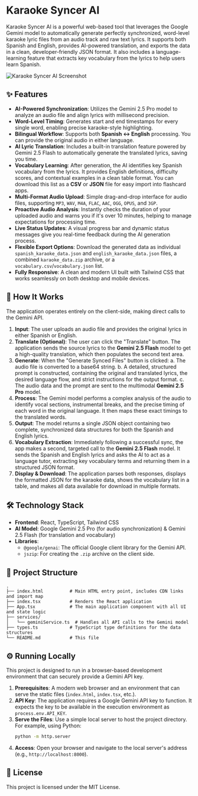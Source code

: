 
# Karaoke Syncer AI

Karaoke Syncer AI is a powerful web-based tool that leverages the Google Gemini model to automatically generate perfectly synchronized, word-level karaoke lyric files from an audio track and raw text lyrics. It supports both Spanish and English, provides AI-powered translation, and exports the data in a clean, developer-friendly JSON format. It also includes a language-learning feature that extracts key vocabulary from the lyrics to help users learn Spanish.

![Karaoke Syncer AI Screenshot](https://storage.googleapis.com/aistudio-hosting/readme_assets/karaoke-syncer-demo.png)

## ✨ Features

- **AI-Powered Synchronization**: Utilizes the Gemini 2.5 Pro model to analyze an audio file and align lyrics with millisecond precision.
- **Word-Level Timing**: Generates start and end timestamps for every single word, enabling precise karaoke-style highlighting.
- **Bilingual Workflow**: Supports both **Spanish ↔ English** processing. You can provide the original audio in either language.
- **AI Lyric Translation**: Includes a built-in translation feature powered by Gemini 2.5 Flash to automatically generate the translated lyrics, saving you time.
- **Vocabulary Learning**: After generation, the AI identifies key Spanish vocabulary from the lyrics. It provides English definitions, difficulty scores, and contextual examples in a clean table format. You can download this list as a **CSV** or **JSON** file for easy import into flashcard apps.
- **Multi-Format Audio Upload**: Simple drag-and-drop interface for audio files, supporting `MP3`, `WAV`, `M4A`, `FLAC`, `AAC`, `OGG`, `OPUS`, and `3GP`.
- **Proactive Audio Analysis**: Instantly checks the duration of your uploaded audio and warns you if it's over 10 minutes, helping to manage expectations for processing time.
- **Live Status Updates**: A visual progress bar and dynamic status messages give you real-time feedback during the AI generation process.
- **Flexible Export Options**: Download the generated data as individual `spanish_karaoke_data.json` and `english_karaoke_data.json` files, a combined `karaoke_data.zip` archive, or a `vocabulary.csv`/`vocabulary.json` list.
- **Fully Responsive**: A clean and modern UI built with Tailwind CSS that works seamlessly on both desktop and mobile devices.

## 🚀 How It Works

The application operates entirely on the client-side, making direct calls to the Gemini API.

1.  **Input**: The user uploads an audio file and provides the original lyrics in either Spanish or English.
2.  **Translate (Optional)**: The user can click the "Translate" button. The application sends the source lyrics to the **Gemini 2.5 Flash** model to get a high-quality translation, which then populates the second text area.
3.  **Generate**: When the "Generate Synced Files" button is clicked:
    a. The audio file is converted to a base64 string.
    b. A detailed, structured prompt is constructed, containing the original and translated lyrics, the desired language flow, and strict instructions for the output format.
    c. The audio data and the prompt are sent to the multimodal **Gemini 2.5 Pro** model.
4.  **Process**: The Gemini model performs a complex analysis of the audio to identify vocal sections, instrumental breaks, and the precise timing of each word in the original language. It then maps these exact timings to the translated words.
5.  **Output**: The model returns a single JSON object containing two complete, synchronized data structures for both the Spanish and English lyrics.
6.  **Vocabulary Extraction**: Immediately following a successful sync, the app makes a second, targeted call to the **Gemini 2.5 Flash** model. It sends the Spanish and English lyrics and asks the AI to act as a language tutor, extracting key vocabulary terms and returning them in a structured JSON format.
7.  **Display & Download**: The application parses both responses, displays the formatted JSON for the karaoke data, shows the vocabulary list in a table, and makes all data available for download in multiple formats.

## 🛠️ Technology Stack

- **Frontend**: React, TypeScript, Tailwind CSS
- **AI Model**: Google Gemini 2.5 Pro (for audio synchronization) & Gemini 2.5 Flash (for translation and vocabulary)
- **Libraries**:
  - `@google/genai`: The official Google client library for the Gemini API.
  - `jszip`: For creating the `.zip` archive on the client side.

## 📂 Project Structure

```
.
├── index.html          # Main HTML entry point, includes CDN links and import map
├── index.tsx           # Renders the React application
├── App.tsx             # The main application component with all UI and state logic
├── services/
│   └── geminiService.ts  # Handles all API calls to the Gemini model
├── types.ts            # TypeScript type definitions for the data structures
└── README.md           # This file
```

## ⚙️ Running Locally

This project is designed to run in a browser-based development environment that can securely provide a Gemini API key.

1.  **Prerequisites**: A modern web browser and an environment that can serve the static files (`index.html`, `index.tsx`, etc.).
2.  **API Key**: The application requires a Google Gemini API key to function. It expects the key to be available in the execution environment as `process.env.API_KEY`.
3.  **Serve the Files**: Use a simple local server to host the project directory. For example, using Python:
    ```bash
    python -m http.server
    ```
4.  **Access**: Open your browser and navigate to the local server's address (e.g., `http://localhost:8000`).

## 📄 License

This project is licensed under the MIT License.
